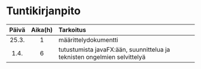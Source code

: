# Tuntikirjanpito


|Päivä |Aika(h) | Tarkoitus |
|:----:|:------:|:----------|
|25.3.  |   1   |määrittelydokumentti|
|1.4.   | 6     |tutustumista javaFX:ään, suunnittelua ja teknisten ongelmien selvittelyä|
